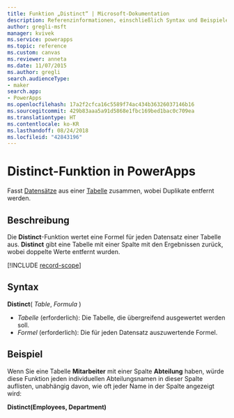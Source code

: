 ```yaml
---
title: Funktion „Distinct“ | Microsoft-Dokumentation
description: Referenzinformationen, einschließlich Syntax und Beispiele, für die Distinct-Funktion in PowerApps
author: gregli-msft
manager: kvivek
ms.service: powerapps
ms.topic: reference
ms.custom: canvas
ms.reviewer: anneta
ms.date: 11/07/2015
ms.author: gregli
search.audienceType:
- maker
search.app:
- PowerApps
ms.openlocfilehash: 17a2f2cfca16c5589f74ac434b36326037146b16
ms.sourcegitcommit: 429b83aaa5a91d5868e1fbc169bed1bac0c709ea
ms.translationtype: HT
ms.contentlocale: ko-KR
ms.lasthandoff: 08/24/2018
ms.locfileid: "42843196"
---
```

# <a name="distinct-function-in-powerapps"></a>Distinct-Funktion in PowerApps
Fasst [Datensätze](../working-with-tables.md#records) aus einer [Tabelle](../working-with-tables.md) zusammen, wobei Duplikate entfernt werden.

## <a name="description"></a>Beschreibung
Die **Distinct**-Funktion wertet eine Formel für jeden Datensatz einer Tabelle aus. **Distinct** gibt eine Tabelle mit einer Spalte mit den Ergebnissen zurück, wobei doppelte Werte entfernt wurden.  

[!INCLUDE [record-scope](../../../includes/record-scope.md)]

## <a name="syntax"></a>Syntax
**Distinct**( *Table*, *Formula* )

* *Tabelle* (erforderlich):  Die Tabelle, die übergreifend ausgewertet werden soll.
* *Formel* (erforderlich):  Die für jeden Datensatz auszuwertende Formel.

## <a name="example"></a>Beispiel
Wenn Sie eine Tabelle **Mitarbeiter** mit einer Spalte **Abteilung** haben, würde diese Funktion jeden individuellen Abteilungsnamen in dieser Spalte auflisten, unabhängig davon, wie oft jeder Name in der Spalte angezeigt wird:

**Distinct(Employees, Department)**

